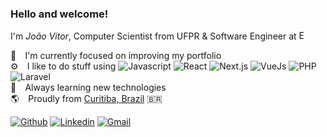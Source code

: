 ### Hello and welcome!

I'm <i>João Vitor</i>, Computer Scientist from UFPR & Software Engineer at <a href="https://ebanx.com" target="_blank" title="EBANX"><img title="EBANX" height="15px" src="https://a.storyblok.com/f/168569/x/77c78670aa/ebanx-logo-white.svg" /></a>

🔭⠀ I'm currently focused on improving my portfolio\
⚙️⠀ I like to do stuff using
<img title="Javascript" alt="Javascript" src="https://img.shields.io/badge/--yellow?style=flat&logo=Javascript&logoColor=white" />
<img title="React" alt="React" src="https://img.shields.io/badge/--00d6d6?style=flat&logo=react&logoColor=white" />
<img title="Next.js" alt="Next.js" src="https://img.shields.io/badge/--000000?style=flat&logo=next.js&logoColor=white" />
<img title="VueJs" alt="VueJs" src="https://img.shields.io/badge/--44b883?style=flat&logo=Vue.js&logoColor=white" />
<img title="PHP" alt="PHP" src="https://img.shields.io/badge/--777bb4?style=flat&logo=php&logoColor=white" />
<img title="Laravel" alt="Laravel" src="https://img.shields.io/badge/--ff2d20?style=flat&logo=laravel&logoColor=white" />\
🚀⠀ Always learning new technologies\
🌎⠀ Proudly from [Curitiba, Brazil](https://goo.gl/maps/i9avztMtWcTyqmqK7) 🇧🇷

[![Github](https://img.shields.io/badge/-Github-000?style=flat&logo=Github&logoColor=white)](https://github.com/jvmoreira)
[![Linkedin](https://img.shields.io/badge/-LinkedIn-blue?style=flat&logo=Linkedin&logoColor=white)](https://www.linkedin.com/in/moreira-jvm/)
[![Gmail](https://img.shields.io/badge/-Gmail-db4438?style=flat&logo=Gmail&logoColor=white)](mailto:themoreira.jvm@gmail.com)
<!-- <img title="João Vitor's Github Stats" alt="João Vitor's Github Stats" src="https://github-readme-stats.vercel.app/api?username=jvmoreira&show_icons=true&theme=tokyonight&line_height=27"> -->
